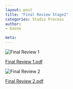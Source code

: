 ```yaml
---
layout: post
title: "Final Review Stage2"
categories: Studio Process
author:
- Eason

meta:
---
```


![Final Review 1](https://user-images.githubusercontent.com/90549907/144159029-45324d91-e737-4d1f-b1fb-fc99a47328ef.jpg)

[Final Review 1.pdf](https://github.com/Jozu0326/Portfolio/files/7630008/Final.Review.1.pdf)

![Final Review 2](https://user-images.githubusercontent.com/90549907/144159048-d10f0a8e-17a3-453d-b816-3d2285f6bb0e.jpg)

[Final Review 2.pdf](https://github.com/Jozu0326/Portfolio/files/7630011/Final.Review.2.pdf)
